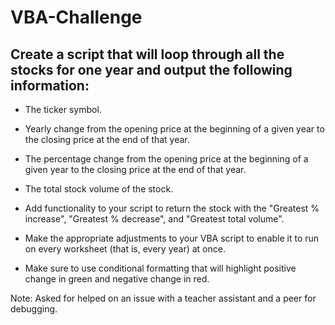 # VBA-Challenge

## Create a script that will loop through all the stocks for one year and output the following information:


- The ticker symbol.

- Yearly change from the opening price at the beginning of a given year to the closing price at the end of that year.

- The percentage change from the opening price at the beginning of a given year to the closing price at the end of that year.

- The total stock volume of the stock. 

- Add functionality to your script to return the stock with the "Greatest % increase", "Greatest % decrease", and "Greatest total volume".

- Make the appropriate adjustments to your VBA script to enable it to run on every worksheet (that is, every year) at once.

- Make sure to use conditional formatting that will highlight positive change in green and negative change in red.

Note:  Asked for helped on an issue with a teacher assistant and a peer for debugging.
